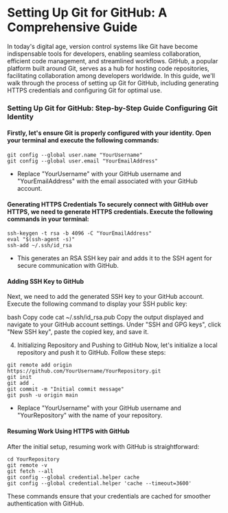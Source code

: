 # Setting Up Git for GitHub: A Comprehensive Guide

In today's digital age, version control systems like Git have become indispensable tools for developers, enabling seamless collaboration, efficient code management, and streamlined workflows. GitHub, a popular platform built around Git, serves as a hub for hosting code repositories, facilitating collaboration among developers worldwide. In this guide, we'll walk through the process of setting up Git for GitHub, including generating HTTPS credentials and configuring Git for optimal use.

### Setting Up Git for GitHub: Step-by-Step Guide Configuring Git Identity
#### Firstly, let's ensure Git is properly configured with your identity. Open your terminal and execute the following commands:
```
git config --global user.name "YourUsername"
git config --global user.email "YourEmailAddress"
```
* Replace "YourUsername" with your GitHub username and "YourEmailAddress" with the email associated with your GitHub account.

#### Generating HTTPS Credentials To securely connect with GitHub over HTTPS, we need to generate HTTPS credentials. Execute the following commands in your terminal:
```
ssh-keygen -t rsa -b 4096 -C "YourEmailAddress"
eval "$(ssh-agent -s)"
ssh-add ~/.ssh/id_rsa
```
* This generates an RSA SSH key pair and adds it to the SSH agent for secure communication with GitHub.

#### Adding SSH Key to GitHub
Next, we need to add the generated SSH key to your GitHub account. Execute the following command to display your SSH public key:

bash
Copy code
cat ~/.ssh/id_rsa.pub
Copy the output displayed and navigate to your GitHub account settings. Under "SSH and GPG keys", click "New SSH key", paste the copied key, and save it.

4. Initializing Repository and Pushing to GitHub
Now, let's initialize a local repository and push it to GitHub. Follow these steps:
```
git remote add origin https://github.com/YourUsername/YourRepository.git
git init
git add .
git commit -m "Initial commit message"
git push -u origin main
```
* Replace "YourUsername" with your GitHub username and "YourRepository" with the name of your repository.

#### Resuming Work Using HTTPS with GitHub
After the initial setup, resuming work with GitHub is straightforward:
```
cd YourRepository
git remote -v
git fetch --all
git config --global credential.helper cache
git config --global credential.helper 'cache --timeout=3600'
```
These commands ensure that your credentials are cached for smoother authentication with GitHub.
